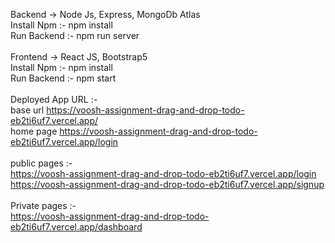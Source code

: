 Backend -> Node Js, Express, MongoDb Atlas <br/>
Install Npm :- npm install <br/>
Run Backend :- npm run server <br/>
<br/>
Frontend -> React JS, Bootstrap5 <br/>
Install Npm :- npm install <br/>
Run Backend :- npm start <br/>
<br/>
Deployed App URL :-<br/>
base url https://voosh-assignment-drag-and-drop-todo-eb2ti6uf7.vercel.app/<br/>
home page https://voosh-assignment-drag-and-drop-todo-eb2ti6uf7.vercel.app/login<br/>
<br/>
public pages :- <br/>
https://voosh-assignment-drag-and-drop-todo-eb2ti6uf7.vercel.app/login<br/>
https://voosh-assignment-drag-and-drop-todo-eb2ti6uf7.vercel.app/signup<br/>
<br/>
Private pages :- <br/>
https://voosh-assignment-drag-and-drop-todo-eb2ti6uf7.vercel.app/dashboard<br/>